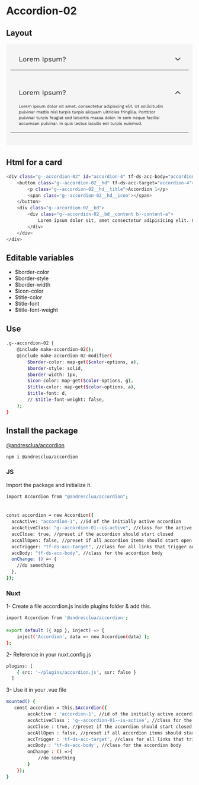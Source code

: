 # Accordion-02

## Layout

![alt text][accordion-02]

[accordion-02]: /src/img/global-components/accordion/accordion-01.png

## Html for a card

```sh
<div class="g--accordion-02" id="accordion-4" tf-ds-acc-body="accordion-4">
    <button class="g--accordion-02__hd" tf-ds-acc-target="accordion-4">
        <p class="g--accordion-02__hd__title">Accordion 1</p>
        <span class="g--accordion-02__hd__icon"></span>
    </button>
    <div class="g--accordion-02__bd">
        <div class="g--accordion-02__bd__content b--content-a">
            Lorem ipsum dolor sit, amet consectetur adipisicing elit. Consequuntur nesciunt, sed quaerat ut a sapiente quia ea! Doloribus architecto aut voluptates quasi perspiciatis fugiat non nisi magni libero rem! Ducimus.
        </div>
    </div>
</div>
```

## Editable variables

- $border-color
- $border-style
- $border-width
- $icon-color
- $title-color
- $title-font
- $title-font-weight

## Use

```sh
.g--accordion-02 {
    @include make-accordion-02();
    @include make-accordion-02-modifier(
        $border-color: map-get($color-options, a),
        $border-style: solid,
        $border-width: 1px,
        $icon-color: map-get($color-options, g),
        $title-color: map-get($color-options, a),
        $title-font: d,
        // $title-font-weight: false,
    );
}
```

## Install the package

[@andresclua/accordion](https://www.jsdelivr.com/package/npm/@andresclua/accordion)

```sh
npm i @andresclua/accordion
```

### JS

Import the package and initialize it.

```sh
import Accordion from "@andresclua/accordion";


const accordion = new Accordion({
  accActive: "accordion-1", //id of the initially active accordion
  accActiveClass: "g--accordion-01--is-active", //class for the active accordion
  accClose: true, //preset if the accordion should start closed
  accAllOpen: false, //preset if all accordion items should start open
  accTrigger: "tf-ds-acc-target", //class for all links that trigger an accordion item
  accBody: "tf-ds-acc-body", //class for the accordion body
  onChange: () => {
    //do something
  },
});
```

### Nuxt

1- Create a file accordion.js inside plugins folder & add this.

```sh
import Accordion from '@andresclua/accordion';

export default ({ app }, inject) => {
    inject('Accordion', data => new Accordion(data) );
};
```

2- Reference in your nuxt.config.js

```sh
plugins: [
    { src: '~/plugins/accordion.js', ssr: false }
  ]
```

3- Use it in your .vue file

```sh
mounted() {
   const accordion = this.$Accordion({
        accActive : 'accordion-1', //id of the initially active accordion
        accActiveClass : 'g--accordion-01--is-active', //class for the active accordion
        accClose : true, //preset if the accordion should start closed
        accAllOpen : false, //preset if all accordion items should start open
        accTrigger : 'tf-ds-acc-target', //class for all links that trigger an accordion item
        accBody : 'tf-ds-acc-body', //class for the accordion body
        onChange : () =>{
            //do something
        }
    });
}
```
